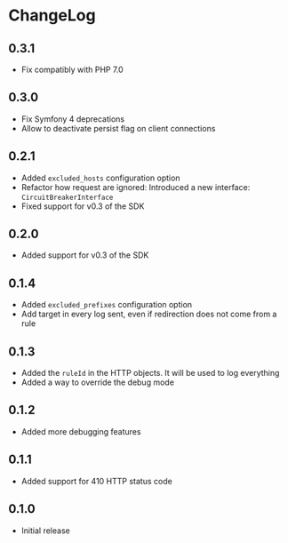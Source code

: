 # ChangeLog

## 0.3.1

- Fix compatibly with PHP 7.0

## 0.3.0

- Fix Symfony 4 deprecations
- Allow to deactivate persist flag on client connections

## 0.2.1

- Added `excluded_hosts` configuration option
- Refactor how request are ignored: Introduced a new interface: `CircuitBreakerInterface`
- Fixed support for v0.3 of the SDK

## 0.2.0

- Added support for v0.3 of the SDK

## 0.1.4

- Added `excluded_prefixes` configuration option
- Add target in every log sent, even if redirection does not come from a rule

## 0.1.3

- Added the `ruleId` in the HTTP objects. It will be used to log everything
- Added a way to override the debug mode

## 0.1.2

- Added more debugging features

## 0.1.1

- Added support for 410 HTTP status code

## 0.1.0

- Initial release
